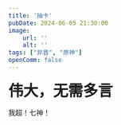 ```yaml
---
title: '抽卡'
pubDate: 2024-06-05 21:30:00
image:
    url: ''
    alt: ''
tags: ["非酋", "原神"]
openComm: false
---
```


<strong style="font-size: 30px;">伟大，无需多言</strong>

我超！七神！